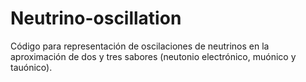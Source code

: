 # Neutrino-oscillation
Código para representación de oscilaciones de neutrinos en la aproximación de dos y tres sabores (neutonio electrónico, muónico y tauónico).
